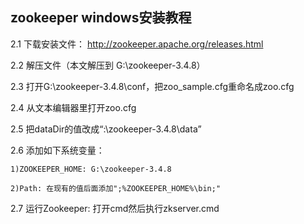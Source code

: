 ## zookeeper windows安装教程

2.1 下载安装文件： http://zookeeper.apache.org/releases.html

2.2 解压文件（本文解压到 G:\zookeeper-3.4.8）

2.3 打开G:\zookeeper-3.4.8\conf，把zoo_sample.cfg重命名成zoo.cfg

2.4 从文本编辑器里打开zoo.cfg

2.5 把dataDir的值改成“:\zookeeper-3.4.8\data”

2.6 添加如下系统变量：

```
1)ZOOKEEPER_HOME: G:\zookeeper-3.4.8

2)Path: 在现有的值后面添加";%ZOOKEEPER_HOME%\bin;"
```

2.7 运行Zookeeper: 打开cmd然后执行zkserver.cmd

